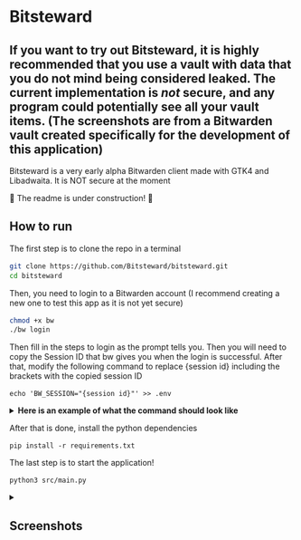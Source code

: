 # Bitsteward
## If you want to try out Bitsteward, it is highly recommended that you use a vault with data that you do not mind being considered leaked. The current implementation is *not* secure, and any program could potentially see all your vault items. (The screenshots are from a Bitwarden vault created specifically for the development of this application)

Bitsteward is a very early alpha Bitwarden client made with GTK4 and Libadwaita. It is NOT secure at the moment

🚧 The readme is under construction! 🚧

## How to run
The first step is to clone the repo in a terminal
```bash
git clone https://github.com/Bitsteward/bitsteward.git
cd bitsteward
```
Then, you need to login to a Bitwarden account (I recommend creating a new one to test this app as it is not yet secure)
```bash
chmod +x bw
./bw login
```
Then fill in the steps to login as the prompt tells you.
Then you will need to copy the Session ID that bw gives you when the login is successful.
After that, modify the following command to replace {session id} including the brackets with the copied session ID
```
echo 'BW_SESSION="{session id}"' >> .env
```
<details>
    <summary><b>Here is an example of what the command should look like</b></summary>
    
    echo 'BW_SESSION="vdXQ7mRYtcFXueH/Ml+ZgvK//V+0cTJpuAVddMwttNEvVHU6d6xaaRdYokv/9Jqw1uofMq82/B3y/MpV2Yh3Qg=="' >> .env
</details>

After that is done, install the python dependencies
```
pip install -r requirements.txt
```
The last step is to start the application!
```
python3 src/main.py
```


<details>
    <summary><h2>Screenshots</h2></summary>
    
![Alt text](/screenshots/full-light-1.png?raw=true "App with two columns in light theme")
![Alt text](/screenshots/full-dark-1.png?raw=true "App with two columns in dark theme")
![Alt text](/screenshots/mobile-light-1.png?raw=true "App with one column (mobile view) in dark theme")
</details>
